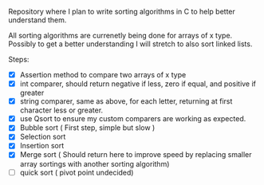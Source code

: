 Repository where I plan to write sorting algorithms in C to help better understand them.

All sorting algorithms are currenetly being done for arrays of x type. 
Possibly to get a better understanding I will stretch to also sort linked lists.

Steps:
- [x] Assertion method to compare two arrays of x type
- [x] int comparer, should return negative if less, zero if equal, and positive if greater
- [x] string comparer, same as above, for each letter, returning at first character less or greater.
- [x] use Qsort to ensure my custom comparers are working as expected.
- [x] Bubble sort ( First step, simple but slow )
- [x] Selection sort
- [x] Insertion sort
- [x] Merge sort ( Should return here to improve speed by replacing smaller array sortings with another sorting algorithm)
- [ ] quick sort ( pivot point undecided) 
